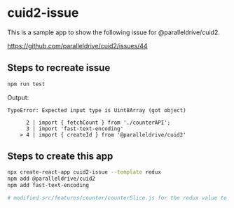 # cuid2-issue

This is a sample app to show the following issue for @paralleldrive/cuid2.

https://github.com/paralleldrive/cuid2/issues/44

## Steps to recreate issue

```bash
npm run test
```

Output:

```
TypeError: Expected input type is Uint8Array (got object)

      2 | import { fetchCount } from './counterAPI';
      3 | import 'fast-text-encoding'
    > 4 | import { createId } from '@paralleldrive/cuid2'
```

## Steps to create this app

```bash
npx create-react-app cuid2-issue --template redux
npm add @paralleldrive/cuid2
npm add fast-text-encoding

# modified src/features/counter/counterSlice.js for the redux value to have createId() instead of an integer
```

